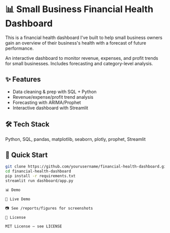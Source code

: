 # 📊 Small Business Financial Health Dashboard  
This is a financial health dashboard I've built to help small business owners gain an overview of their business's health with a forecast of future performance. 

An interactive dashboard to monitor revenue, expenses, and profit trends for small businesses. Includes forecasting and category-level analysis.  

## ✨ Features  
- Data cleaning & prep with SQL + Python  
- Revenue/expense/profit trend analysis  
- Forecasting with ARIMA/Prophet  
- Interactive dashboard with Streamlit  

## 🛠️ Tech Stack  
Python, SQL, pandas, matplotlib, seaborn, plotly, prophet, Streamlit  

## 🚀 Quick Start  
```bash
git clone https://github.com/yourusername/financial-health-dashboard.git  
cd financial-health-dashboard  
pip install -r requirements.txt  
streamlit run dashboard/app.py  

📊 Demo

🔗 Live Demo

📷 See /reports/figures for screenshots

📜 License

MIT License — see LICENSE

